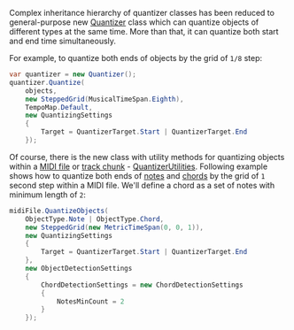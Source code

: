 Complex inheritance hierarchy of quantizer classes has been reduced to general-purpose new [Quantizer](xref:Melanchall.DryWetMidi.Tools.Quantizer) class which can quantize objects of different types at the same time. More than that, it can quantize both start and end time simultaneously.

For example, to quantize both ends of objects by the grid of `1/8` step:

```csharp
var quantizer = new Quantizer();
quantizer.Quantize(
    objects,
    new SteppedGrid(MusicalTimeSpan.Eighth),
    TempoMap.Default,
    new QuantizingSettings
    {
        Target = QuantizerTarget.Start | QuantizerTarget.End
    });
```

Of course, there is the new class with utility methods for quantizing objects within a [MIDI file](xref:Melanchall.DryWetMidi.Core.MidiFile) or [track chunk](xref:Melanchall.DryWetMidi.Core.TrackChunk) - [QuantizerUtilities](xref:Melanchall.DryWetMidi.Tools.QuantizerUtilities). Following example shows how to quantize both ends of [notes](xref:Melanchall.DryWetMidi.Interaction.Note) and [chords](xref:Melanchall.DryWetMidi.Interaction.Chord) by the grid of `1` second step within a MIDI file. We'll define a chord as a set of notes with minimum length of `2`:

```csharp
midiFile.QuantizeObjects(
    ObjectType.Note | ObjectType.Chord,
    new SteppedGrid(new MetricTimeSpan(0, 0, 1)),
    new QuantizingSettings
    {
        Target = QuantizerTarget.Start | QuantizerTarget.End
    },
    new ObjectDetectionSettings
    {
        ChordDetectionSettings = new ChordDetectionSettings
        {
            NotesMinCount = 2
        }
    });
```